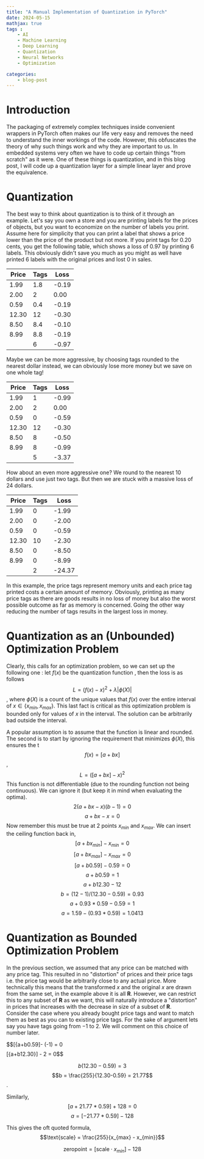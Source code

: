```yaml
---
title: "A Manual Implementation of Quantization in PyTorch"
date: 2024-05-15
mathjax: true
tags : 
    - AI
    - Machine Learning
    - Deep Learning
    - Quantization
    - Neural Networks
    - Optimization

categories:
    - blog-post
---
```


# Introduction

The packaging of extremely complex techniques inside convenient wrappers
in PyTorch often makes our life very easy and removes the need to
understand the inner workings of the code. However, this obfuscates the
theory of why such things work and why they are important to us. In
embedded systems very often we have to code up certain things \"from
scratch\" as it were. One of these things is quantization, and in this
blog post, I will code up a quantization layer for a simple linear layer
and prove the equivalence.

# Quantization

The best way to think about quantization is to think of it through an
example. Let's say you own a store and you are printing labels for the
prices of objects, but you want to economize on the number of labels you
print. Assume here for simplicity that you can print a label that shows
a price lower than the price of the product but not more. If you print
tags for 0.20 cents, you get the following table, which shows a loss of
0.97 by printing 6 labels. This obviously didn't save you much as you
might as well have printed $6$ labels with the original prices and lost
$0$ in sales.

| Price | Tags | Loss  |
|-------|------|-------|
| 1.99  | 1.8  | -0.19 |
| 2.00  | 2    | 0.00  |
| 0.59  | 0.4  | -0.19 |
| 12.30 | 12   | -0.30 |
| 8.50  | 8.4  | -0.10 |
| 8.99  | 8.8  | -0.19 |
|       | 6    | -0.97 |


Maybe we can be more aggressive, by choosing tags rounded to the nearest dollar instead,
we can obviously lose more money but we save on one whole tag!

| Price | Tags | Loss  |
|-------|------|-------|
| 1.99  | 1    | -0.99 |
| 2.00  | 2    | 0.00  |
| 0.59  | 0    | -0.59 |
| 12.30 | 12   | -0.30 |
| 8.50  | 8    | -0.50 |
| 8.99  | 8    | -0.99 |
|       | 5    | -3.37 |


How about an even more aggressive one? We round to the nearest $10$ dollars
and use just two tags. But then we are stuck with a massive loss of
$24$ dollars. 

| Price | Tags | Loss   |
|-------|------|--------|
| 1.99  | 0    | -1.99  |
| 2.00  | 0    | -2.00  |
| 0.59  | 0    | -0.59  |
| 12.30 | 10   | -2.30  |
| 8.50  | 0    | -8.50  |
| 8.99  | 0    | -8.99  |
|       | 2    | -24.37 |


In this example, the price tags represent memory units and each price
tag printed costs a certain amount of memory. Obviously, printing as
many price tags as there are goods results in no loss of money but also
the worst possible outcome as far as memory is concerned. Going the
other way reducing the number of tags results in the largest loss in
money.

# Quantization as an (Unbounded) Optimization Problem

Clearly, this calls for an optimization problem, so we can set up the
following one : let $f(x)$ be the quantization function , then the loss
is as follows $$L = (f(x) - x)^2 + \lambda |\phi (X)|$$, where $\phi(X)$
is a count of the unique values that $f(x)$ over the entire interval of
$x\in \{x_{min}, x_{max}\}$. This last fact is critical as this
optimization problem is bounded only for values of $x$ in the interval.
The solution can be arbitrarily bad outside the interval.

A popular assumption is to assume that the function is linear and
rounded. The second is to start by ignoring the requirement that
minimizes $\phi(X)$, this ensures the t $$f(x) = [a + bx]$$,
$$L = ([a+bx] - x)^2$$ This function is not differentiable (due to
the rounding function not being continuous). We can ignore it (but keep
it in mind when evaluating the optima). $$2(a+bx-x)(b-1) = 0$$
$$a+ bx - x = 0$$ Now remember this must be true at $2$ points $x_{min}$
and $x_{max}$. We can insert the ceiling function back in,
$$[a+bx_{min}] - x_{min} = 0$$ 
$$[a+bx_{max}] - x_{max} = 0$$
$$[a+b0.59] - 0.59 = 0$$ 
$$a+b0.59  = 1$$ 
$$a+b12.30 - 12$$
$$b = (12-1)/(12.30-0.59) = 0.93$$ 
$$a + 0.93 * 0.59 - 0.59 = 1$$
$$a = 1.59 - (0.93*0.59) = 1.0413$$

# Quantization as Bounded Optimization Problem

In the previous section, we assumed that any price can be matched with
any price tag. This resulted in no \"distortion\" of prices and their
price tags i.e. the price tag would be arbitrarily close to any actual
price. More technically this means that the transformed $x$ and the
original $x$ are drawn from the same set, in the example above it is all
$\mathbf{R}$. However, we can restrict this to any subset of
$\mathbf{R}$ as we want, this will naturally introduce a "distortion" in
prices that increases with the decrease in size of a subset of
$\mathbf{R}$.\
Consider the case where you already bought price tags and want to match
them as best as you can to existing price tags. For the sake of argument
lets say you have tags going from $-1$ to $2$. We will comment on this
choice of number later.

$$[{a+b0.59]- (-1) = 0$$ $$[{a+b12.30}] - 2 = 0$$

$$b(12.30-0.59) = 3$$ $$b = \frac{255}{12.30-0.59} = 21.77$$.

Similarly,
$$[{a + 21.77*0.59}] + 128 = 0$$ 
$$a = [-21.77*0.59] -128$$

This gives the oft quoted formula,
$$\text{scale} = \frac{255}{x_{max} - x_{min}}$$

$$\text{zeropoint} = [\text{scale}\cdot x_{min}] -128$$
 
